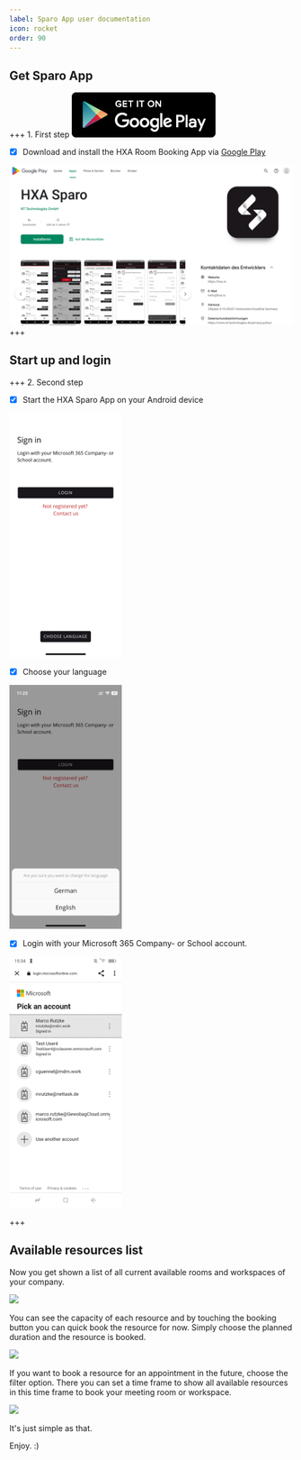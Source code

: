 ```yaml
---
label: Sparo App user documentation
icon: rocket
order: 90
---
```


## Get Sparo App

+++ 1. First step
[![](/images/playstore256x80.png)](https://play.google.com/store/apps/details?id=com.hxa.sparo)

- [x] Download and install the HXA Room Booking App via [Google Play](https://play.google.com/store/apps/details?id=com.hxa.sparo)

[![](/images/hxa.io_sparo_app_on_google_play.png)](https://play.google.com/store/apps/details?id=com.hxa.sparo)
+++

## Start up and login

+++ 2. Second step
- [x] Start the HXA Sparo App on your Android device

<img src="/images/hxa.io_sparo_sign_in.png" width="200">


- [x] Choose your language

<img src="/images/hxa.io_sparo_choose_language.png" width="200">


- [x] Login with your Microsoft 365 Company- or School account.

<img src="/images/hxa.io_sparo_ms365_login.png" width="200">

+++

## Available resources list

Now you get shown a list of all current available rooms and workspaces of your company.

<img src="/images//images/hxa.io_sparo_list.jpg" width="200">

You can see the capacity of each resource and by touching the booking button you can quick book the resource for now. Simply choose the planned duration and the resource is booked.

<img src="/images//images/hxa.io_sparo_list.jpg" width="200">

If you want to book a resource for an appointment in the future, choose the filter option. There you can set a time frame to show all available resources in this time frame to book your meeting room or workspace.

<img src="/images//images/hxa.io_sparo_list_filter.jpg" width="200">

It's just simple as that.

Enjoy. :)